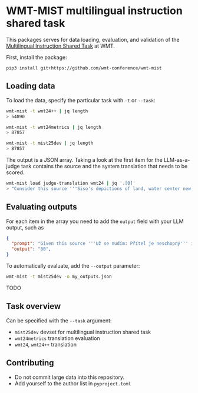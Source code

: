 # WMT-MIST multilingual instruction shared task

This packages serves for data loading, evaluation, and validation of the [Multilingual Instruction Shared Task](https://www2.statmt.org/wmt25/multilingual-instruction.html) at WMT.

First, install the package:
```
pip3 install git+https://github.com/wmt-conference/wmt-mist
```

## Loading data

To load the data, specify the particular task with `-t` or `--task`:
```bash
wmt-mist -t wmt24++ | jq length
> 54890

wmt-mist -t wmt24metrics | jq length
> 87857

wmt-mist -t mist25dev | jq length
> 87857
```

The output is a JSON array. Taking a look at the first item for the LLM-as-a-judge task contains the source and the system translation that needs to be scored.
```bash
wmt-mist load judge-translation wmt24 | jq '.[0]'
> "Consider this source '''Siso's depictions of land, water center new gallery exhibition''' in English and this translation '''Las representaciones de tierra y agua de Siso protagonizan nueva exposición en galería''' in Spanish; Castilian. Assess the translation quality from 0% to 100%."
```

## Evaluating outputs

For each item in the array you need to add the `output` field with your LLM output, such as 
```json
{
  "prompt": "Given this source '''Už se nudím: Přítel je neschopný''' in cs and translation '''Мені вже нудно: Хлопець нездатний''' in uk, assign a score to the translation on a scale from 0 to 100. Output only the score and nothing else.",
  "output": "80",
}
```

To automatically evaluate, add the `--output` parameter:
```bash
wmt-mist -t mist25dev -o my_outputs.json
```

TODO

## Task overview

Can be specified with the `--task` argument:

- `mist25dev` devset for multilingual instruction shared task
- `wmt24metrics` translation evaluation
- `wmt24`, `wmt24++` translation

## Contributing

- Do not commit large data into this repository.
- Add yourself to the author list in `pyproject.toml`